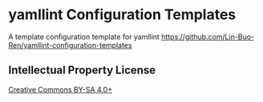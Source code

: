 # yamllint Configuration Templates
A template configuration template for yamllint
<https://github.com/Lin-Buo-Ren/yamllint-configuration-templates>

## Intellectual Property License
[Creative Commons BY-SA 4.0+](http://creativecommons.org/licenses/by-sa/4.0/)
